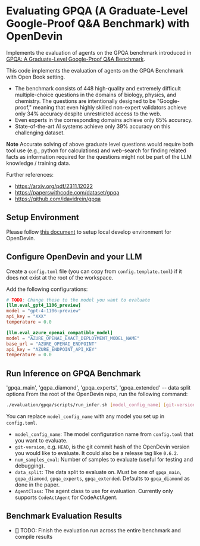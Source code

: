 # Evaluating GPQA (A Graduate-Level Google-Proof Q&A Benchmark) with OpenDevin

Implements the evaluation of agents on the GPQA benchmark introduced in [GPQA: A Graduate-Level Google-Proof Q&A Benchmark](https://arxiv.org/abs/2308.07124).

This code implements the evaluation of agents on the GPQA Benchmark with Open Book setting.
- The benchmark consists of 448 high-quality and extremely difficult multiple-choice questions in the domains of biology, physics, and chemistry. The questions are intentionally designed to be "Google-proof," meaning that even highly skilled non-expert validators achieve only 34% accuracy despite unrestricted access to the web.
- Even experts in the corresponding domains achieve only 65% accuracy.
- State-of-the-art AI systems achieve only 39% accuracy on this challenging dataset.

**Note**
Accurate solving of above graduate level questions would require both tool use (e.g., python for calculations) and web-search for finding related facts as information required for the questions might not be part of the LLM knowledge / training data.

Further references:
- https://arxiv.org/pdf/2311.12022
- https://paperswithcode.com/dataset/gpqa
- https://github.com/idavidrein/gpqa


## Setup Environment

Please follow [this document](https://github.com/OpenDevin/OpenDevin/blob/main/Development.md) to setup local develop environment for OpenDevin.


## Configure OpenDevin and your LLM

Create a `config.toml` file (you can copy from `config.template.toml`) if it does not exist at the root of the workspace.

Add the following configurations:

```toml
# TODO: Change these to the model you want to evaluate
[llm.eval_gpt4_1106_preview]
model = "gpt-4-1106-preview"
api_key = "XXX"
temperature = 0.0

[llm.eval_azure_openai_compatible_model]
model = "AZURE_OPENAI_EXACT_DEPLOYMENT_MODEL_NAME"
base_url = "AZURE_OPENAI_ENDPOINT"
api_key = "AZURE_ENDPOINT_API_KEY"
temperature = 0.0
```

## Run Inference on GPQA Benchmark
'gpqa_main', 'gqpa_diamond', 'gpqa_experts', 'gpqa_extended' -- data split options
From the root of the OpenDevin repo, run the following command:
```bash
./evaluation/gpqa/scripts/run_infer.sh [model_config_name] [git-version] [num_samples_eval] [data_split] [AgentClass]
```
You can replace `model_config_name` with any model you set up in `config.toml`.

- `model_config_name`: The model configuration name from `config.toml` that you want to evaluate.
- `git-version`, e.g. `HEAD`, is the git commit hash of the OpenDevin version you would
like to evaluate. It could also be a release tag like `0.6.2`.
- `num_samples_eval`: Number of samples to evaluate (useful for testing and debugging).
- `data_split`: The data split to evaluate on. Must be one of `gpqa_main`, `gqpa_diamond`, `gpqa_experts`, `gpqa_extended`. Defaults to `gpqa_diamond` as done in the paper.
- `AgentClass`: The agent class to use for evaluation. Currently only supports `CodeActAgent` for CodeActAgent.


## Benchmark Evaluation Results

- [] TODO: Finish the evaluation run across the entire benchmark and compile results
